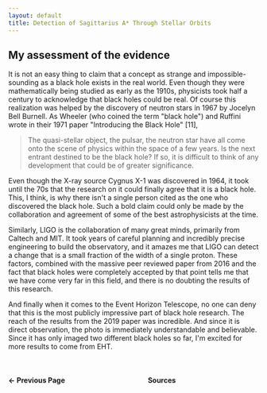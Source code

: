 ```yaml
---
layout: default
title: Detection of Sagittarius A* Through Stellar Orbits
---
```


## My assessment of the evidence

It is not an easy thing to claim that a concept as strange and impossible-sounding as a black hole exists in the real world. Even though they were mathematically being studied as early as the 1910s, physicists took half a century to acknowledge that black holes could be real. Of course this realization was helped by the discovery of neutron stars in 1967 by Jocelyn Bell Burnell. As Wheeler (who coined the term "black hole") and Ruffini wrote in their 1971 paper "Introducing the Black Hole" [11],
>The quasi-stellar object, the pulsar, the neutron star have all come onto the scene of physics within the space of a few years. Is the next entrant destined to be the black hole? If so, it is difficult to think of any development that could be of greater significance.

Even though the X-ray source Cygnus X-1 was discovered in 1964, it took until the 70s that the research on it could finally agree that it is a black hole. This, I think, is why there isn't a single person cited as the one who discovered the black hole. Such a bold claim could only be made by the collaboration and agreement of some of the best astrophysicists at the time.

Similarly, LIGO is the collaboration of many great minds, primarily from Caltech and MIT. It took years of careful planning and incredibly precise engineering to build the observatory, and it amazes me that LIGO can detect a change that is a small fraction of the width of a single proton. These factors, combined with the massive peer reviewed paper from 2016 and the fact that black holes were completely accepted by that point tells me that we have come very far in this field, and there is no doubting the results of this research.

And finally when it comes to the Event Horizon Telescope, no one can deny that this is the most publicly impressive part of black hole research. The reach of the results from the 2019 paper was incredible. And since it is direct observation, the photo is immediately understandable and believable. Since it has only imaged two different black holes so far, I'm excited for more results to come from EHT.

<br>

<div style="display: flex; justify-content: space-between; margin-top: 20px;">
  <a href="/direct_imaging.html" style="text-decoration: none; font-weight: bold;">&#8592; Previous Page</a>
  <a href="/sources.html" style="text-decoration: none; font-weight: bold;">Sources</a>

<br>
